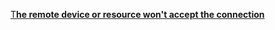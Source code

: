 [T**he remote device or resource won't accept the connection**](The%20remote%20device%20or%20resource%20won't%20accept%20the%20con%20119fbda41c7a801d8c2dcab344044d6d.md)